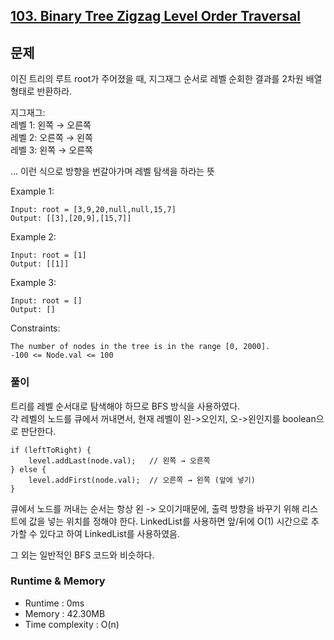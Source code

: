 [103. Binary Tree Zigzag Level Order Traversal](https://leetcode.com/problems/binary-tree-zigzag-level-order-traversal/description/)
---

## 문제
이진 트리의 루트 root가 주어졌을 때,
지그재그 순서로 레벨 순회한 결과를 2차원 배열 형태로 반환하라.

지그재그:<br>
레벨 1: 왼쪽 → 오른쪽<br>
레벨 2: 오른쪽 → 왼쪽<br>
레벨 3: 왼쪽 → 오른쪽<br>

... 이런 식으로 방향을 번갈아가며 레벨 탐색을 하라는 뜻

Example 1:
```
Input: root = [3,9,20,null,null,15,7]
Output: [[3],[20,9],[15,7]]
```
Example 2:
```
Input: root = [1]
Output: [[1]]
```
Example 3:
```
Input: root = []
Output: []
```

Constraints:
```
The number of nodes in the tree is in the range [0, 2000].
-100 <= Node.val <= 100
```

### 풀이
트리를 레벨 순서대로 탐색해야 하므로 BFS 방식을 사용하였다. <br>
각 레벨의 노드를 큐에서 꺼내면서, 현재 레벨이 왼->오인지, 오->왼인지를 boolean으로 판단한다.

```
if (leftToRight) {
    level.addLast(node.val);   // 왼쪽 → 오른쪽
} else {
    level.addFirst(node.val);  // 오른쪽 → 왼쪽 (앞에 넣기)
}
```
큐에서 노드를 꺼내는 순서는 항상 왼 -> 오이기때문에, 출력 방향을 바꾸기 위해 리스트에 값을 넣는 위치를 정해야 한다. LinkedList를 사용하면 앞/뒤에 O(1) 시간으로 추가할 수 있다고 하여 LinkedList를 사용하였음. 

그 외는 일반적인 BFS 코드와 비슷하다.

### Runtime & Memory
- Runtime
    : 0ms
- Memory
    : 42.30MB
- Time complexity
    : O(n)